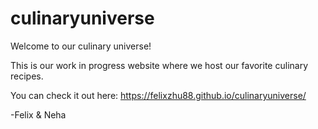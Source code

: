 # culinaryuniverse

Welcome to our culinary universe!

This is our work in progress website where we host our favorite culinary recipes.

You can check it out here: https://felixzhu88.github.io/culinaryuniverse/

-Felix & Neha
